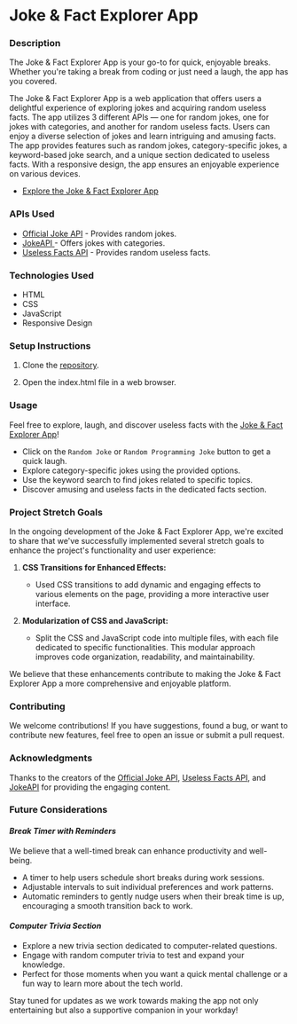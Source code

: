 # Joke & Fact Explorer App

### Description

The Joke & Fact Explorer App is your go-to for quick, enjoyable breaks. Whether you're taking a break from coding or just need a laugh, the app has you covered. 

The Joke & Fact Explorer App is a web application that offers users a delightful experience of exploring jokes and acquiring random useless facts. The app utilizes 3 different APIs — one for random jokes, one for jokes with categories, and another for random useless facts. Users can enjoy a diverse selection of jokes and learn intriguing and amusing facts. The app provides features such as random jokes, category-specific jokes, a keyword-based joke search, and a unique section dedicated to useless facts. With a responsive design, the app ensures an enjoyable experience on various devices.

- [Explore the Joke & Fact Explorer App](https://anitaowen.github.io/portfolio-project/)

### APIs Used
- [Official Joke API](https://github.com/15Dkatz/official_joke_api) - Provides random jokes.
- [JokeAPI ](https://jokeapi.dev/) - Offers jokes with categories.
- [Useless Facts API](https://uselessfacts.jsph.pl/) - Provides random useless facts.

### Technologies Used
- HTML
- CSS
- JavaScript
- Responsive Design

### Setup Instructions
1. Clone the [repository](https://anitaowen.github.io/portfolio-project/).

2. Open the index.html file in a web browser.

### Usage
Feel free to explore, laugh, and discover useless facts with the [Joke & Fact Explorer App](https://anitaowen.github.io/portfolio-project/)!

- Click on the ``Random Joke`` or ``Random Programming Joke`` button to get a quick laugh.
- Explore category-specific jokes using the provided options.
- Use the keyword search to find jokes related to specific topics.
- Discover amusing and useless facts in the dedicated facts section.

### Project Stretch Goals

In the ongoing development of the Joke & Fact Explorer App, we're excited to share that we've successfully implemented several stretch goals to enhance the project's functionality and user experience:

1. **CSS Transitions for Enhanced Effects:**
   - Used CSS transitions to add dynamic and engaging effects to various elements on the page, providing a more interactive user interface.

2. **Modularization of CSS and JavaScript:**
   - Split the CSS and JavaScript code into multiple files, with each file dedicated to specific functionalities. This modular approach improves code organization, readability, and maintainability.

We believe that these enhancements contribute to making the Joke & Fact Explorer App a more comprehensive and enjoyable platform.


### Contributing
We welcome contributions! If you have suggestions, found a bug, or want to contribute new features, feel free to open an issue or submit a pull request.


### Acknowledgments
Thanks to the creators of the [Official Joke API](https://github.com/15Dkatz/official_joke_api), [Useless Facts API](https://uselessfacts.jsph.pl/), and [JokeAPI](https://jokeapi.dev/) for providing the engaging content.


### Future Considerations
#### *Break Timer with Reminders*
We believe that a well-timed break can enhance productivity and well-being.
- A timer to help users schedule short breaks during work sessions.
- Adjustable intervals to suit individual preferences and work patterns.
- Automatic reminders to gently nudge users when their break time is up, encouraging a smooth transition back to work.

#### *Computer Trivia Section*
- Explore a new trivia section dedicated to computer-related questions.
- Engage with random computer trivia to test and expand your knowledge.
- Perfect for those moments when you want a quick mental challenge or a fun way to learn more about the tech world.


Stay tuned for updates as we work towards making the app not only entertaining but also a supportive companion in your workday!



